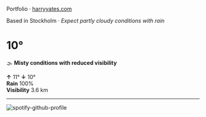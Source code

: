 Portfolio · [harryyates.com](https://harryyates.com)

<!-- WEATHER_START -->
Based in Stockholm · *Expect partly cloudy conditions with rain*

# 10°
🌫️ **Misty conditions with reduced visibility**

**↑** 11° **↓** 10°  
**Rain** 100%  
**Visibility** 3.6 km

---
<!-- WEATHER_END -->

<p align="left">
  <a>
    <img src="https://spotify-github-profile.kittinanx.com/api/view?uid=bigbello&cover_image=true&theme=natemoo-re&show_offline=true&background_color=121212&interchange=false&bar_color=53b14f&bar_color_cover=false" alt="spotify-github-profile">
  </a>
</p>